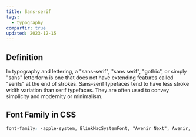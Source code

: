 ```yaml
---
title: Sans-serif
tags:
  - typography
compartir: true
updated: 2023-12-15
---
```


## Definition

In typography and lettering, a "sans-serif", "sans serif", "gothic", or simply "sans" letterform is one that does not have extending features called "serifs" at the end of strokes. Sans-serif typefaces tend to have less stroke width variation than serif typefaces. They are often used to convey simplicity and modernity or minimalism.

## Font Family in CSS

```css
font-family: -apple-system, BlinkMacSystemFont, "Avenir Next", Avenir, "Nimbus Sans L", Roboto, Noto, "Segoe UI", Arial, Helvetica, "Helvetica Neue", sans-serif;
```
